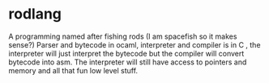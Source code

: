 # rodlang
A programming named after fishing rods (I am spacefish so it makes sense?)
Parser and bytecode in ocaml, interpreter and compiler is in C , the interpreter will just interpret the bytecode but the compiler will convert bytecode into asm.
The interpreter will still have access to pointers and memory and all that fun low level stuff.